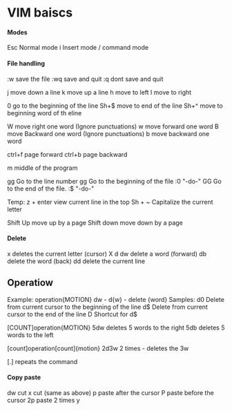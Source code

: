 # VIM baiscs

#### Modes
Esc         Normal mode
i           Insert mode
/           command mode

#### File handling
:w          save the file
:wq         save and quit
:q          dont save and quit

j           move down a line
k           move up a line
h           move to left 
l           move to right

0           go to the beginning of the line
Sh+$        move to end of the line
Sh+^        move to beginning word of th eline

W           move right one word (Ignore punctuations)
w           move forward one word
B           move Backward one word (Ignore punctuations)
b           move backward one word

ctrl+f      page forward
ctrl+b      page backward

m           middle of the program

<number>gg  Go to the line number
gg          Go to the beginning of the file
:0          "-do-"
GG          Go to the end of the file.
:$          "-do-"

Temp:
z + enter   view current line in the top
Sh + ~      Capitalize the current letter

Shift Up    move up by a page 
Shift down  move down by a page 

#### Delete 
x           deletes the current letter (cursor)
X           d
dw          delete a word (forward)
db          delete the word (back)
dd          delete the current line


## Operatiow
Example:
operation{MOTION}
dw - d{w}  - delete {word}
Samples:
d0          Delete from current cursor to the beginning of the line
d$          Delete from current cursor to the end of the line
D           Shortcut for d$

[COUNT]operation{MOTION}
5dw         deletes 5 words to the right
5db         deletes 5 words to the left

[count]operation[count]{motion}
2d3w        2 times - deletes the 3w

[.]
repeats the command

#### Copy paste 
dw          cut
x           cut (same as above)
p           paste after the cursor 
P           paste before the cursor
2p          paste 2 times
y


